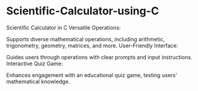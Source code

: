 # Scientific-Calculator-using-C
Scientific Calculator in C
Versatile Operations:

Supports diverse mathematical operations, including arithmetic, trigonometry, geometry, matrices, and more.
User-Friendly Interface:

Guides users through operations with clear prompts and input instructions.
Interactive Quiz Game:

Enhances engagement with an educational quiz game, testing users' mathematical knowledge.
